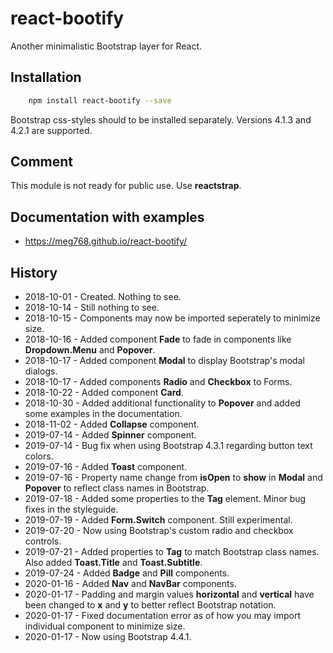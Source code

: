 # react-bootify
Another minimalistic Bootstrap layer for React.

## Installation

````bash
    npm install react-bootify --save
````

Bootstrap css-styles should to be installed separately. Versions 4.1.3 and 4.2.1 are supported.

## Comment
This module is not ready for public use. Use **reactstrap**.


## Documentation with examples
- https://meg768.github.io/react-bootify/

## History
- 2018-10-01 - Created. Nothing to see.
- 2018-10-14 - Still nothing to see.
- 2018-10-15 - Components may now be imported seperately to minimize size. 
- 2018-10-16 - Added component **Fade** to fade in components like **Dropdown.Menu** and **Popover**.
- 2018-10-17 - Added component **Modal** to display Bootstrap's modal dialogs.
- 2018-10-17 - Added components **Radio** and **Checkbox** to Forms.
- 2018-10-22 - Added component **Card**.
- 2018-10-30 - Added additional functionality to **Popover** and added some examples in the documentation.
- 2018-11-02 - Added **Collapse** component.
- 2019-07-14 - Added **Spinner** component.
- 2019-07-14 - Bug fix when using Bootstrap 4.3.1 regarding button text colors.
- 2019-07-16 - Added **Toast** component.
- 2019-07-16 - Property name change from **isOpen** to **show** in **Modal** and **Popover** to reflect class names in Bootstrap.
- 2019-07-18 - Added some properties to the **Tag** element. Minor bug fixes in the styleguide.
- 2019-07-19 - Added **Form.Switch** component. Still experimental.
- 2019-07-20 - Now using Bootstrap's custom radio and checkbox controls.
- 2019-07-21 - Added properties to **Tag** to match Bootstrap class names. Also added **Toast.Title** and **Toast.Subtitle**.
- 2019-07-24 - Added **Badge** and **Pill** components.
- 2020-01-16 - Added **Nav** and **NavBar** components.
- 2020-01-17 - Padding and margin values **horizontal** and **vertical** have been changed to **x** and **y** to better reflect Bootstrap notation.
- 2020-01-17 - Fixed documentation error as of how you may import individual component to minimize size. 
- 2020-01-17 - Now using Bootstrap 4.4.1. 






